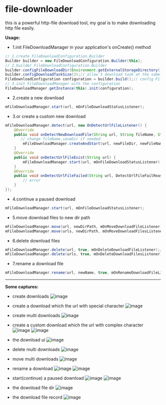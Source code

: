 # file-downloader

this is a powerful http-file download tool, my goal is to make downloading http file easily.

**Usage:**
* 1.init FileDownloadManager in your application's onCreate() method
``` java
// 1.create FileDownloadConfiguration.Builder
Builder builder = new FileDownloadConfiguration.Builder(this);
// 2.builder FileDownloadConfiguration.Builder
builder.configFileDownloadDir(Environment.getExternalStorageDirectory().getAbsolutePath() + File.separator + "FileDownloader");// config the download path
builder.configDownloadTaskSize(3);// allow 3 download task at the same time
FileDownloadConfiguration configuration = builder.build();// config FileDownloadConfiguration with the builder
// 3.init FileDownloadManager with the configuration
FileDownloadManager.getInstance(this).init(configuration);
```

* 2.create a new download
``` java
mFileDownloadManager.start(url, mOnFileDownloadStatusListener);
```

* 3.or create a custom new download
``` java
mFileDownloadManager.detect(url, new OnDetectUrlFileListener() {
    @Override
    public void onDetectNewDownloadFile(String url, String fileName, String saveDir, int fileSize) {
       // change fileName,saveDir if needed
        mFileDownloadManager.createAndStart(url, newFileDir, newFileName, mOnFileDownloadStatusListener);
    }
    @Override
    public void onDetectUrlFileExist(String url) {
        mFileDownloadManager.start(url, mOnFileDownloadStatusListener);
    }
    @Override
    public void onDetectUrlFileFailed(String url, DetectUrlFileFailReason failReason) {
        // error
    }
});
```

* 4.continue a paused download
``` java
mFileDownloadManager.start(url, mOnFileDownloadStatusListener);
```

* 5.move download files to new dir path
``` java
mFileDownloadManager.move(url, newDirPath, mOnMoveDownloadFileListener);// single file
mFileDownloadManager.move(urls, newDirPath, mOnMoveDownloadFilesListener);// multi files
```

* 6.delete download files
``` java
mFileDownloadManager.delete(url, true, mOnDeleteDownloadFileListener);// single file
mFileDownloadManager.delete(urls, true, mOnDeleteDownloadFilesListener);// multi files
```

* 7.rename a download file
``` java
mFileDownloadManager.rename(url, newName, true, mOnRenameDownloadFileListener);
```

------------------------------------------------------------------------
**Some captures:**

* create downloads
![image](https://github.com/wlfcolin/file-downloader/blob/master/capture/device-2015-11-27-160200.png)

* create a download which the url with special character
![image](https://github.com/wlfcolin/file-downloader/blob/master/capture/device-2015-11-27-160214.png)

* create multi downloads
![image](https://github.com/wlfcolin/file-downloader/blob/master/capture/device-2015-11-27-160237.png)

* create a custom download which the url with complex character
![image](https://github.com/wlfcolin/file-downloader/blob/master/capture/device-2015-11-27-160257.png)
![image](https://github.com/wlfcolin/file-downloader/blob/master/capture/device-2015-11-27-160324.png)

* the download ui
![image](https://github.com/wlfcolin/file-downloader/blob/master/capture/device-2015-11-27-160424.png)

* delete multi downloads
![image](https://github.com/wlfcolin/file-downloader/blob/master/capture/device-2015-11-27-160450.png)

* move multi downloads
![image](https://github.com/wlfcolin/file-downloader/blob/master/capture/device-2015-11-27-160508.png)

* rename a download
![image](https://github.com/wlfcolin/file-downloader/blob/master/capture/device-2015-11-27-160538.png)
![image](https://github.com/wlfcolin/file-downloader/blob/master/capture/device-2015-11-27-160545.png)

* start(continue) a paused download
![image](https://github.com/wlfcolin/file-downloader/blob/master/capture/device-2015-11-27-160717.png)
![image](https://github.com/wlfcolin/file-downloader/blob/master/capture/device-2015-11-27-160749.png)

* the download file dir
![image](https://github.com/wlfcolin/file-downloader/blob/master/capture/device-2015-11-27-160808.png)

* the download file record
![image](https://github.com/wlfcolin/file-downloader/blob/master/capture/device-2015-11-27-161739.png)
